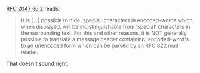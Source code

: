 [RFC 2047 §6.2](https://www.rfc-editor.org/rfc/rfc2047#section-6.2) reads:

> It is […]
> possible to hide 'special' characters in encoded-words which, when
> displayed, will be indistinguishable from 'special' characters in the
> surrounding text.  For this and other reasons, it is NOT generally
> possible to translate a message header containing 'encoded-word's to
> an unencoded form which can be parsed by an RFC 822 mail reader.

That doesn't sound right.
